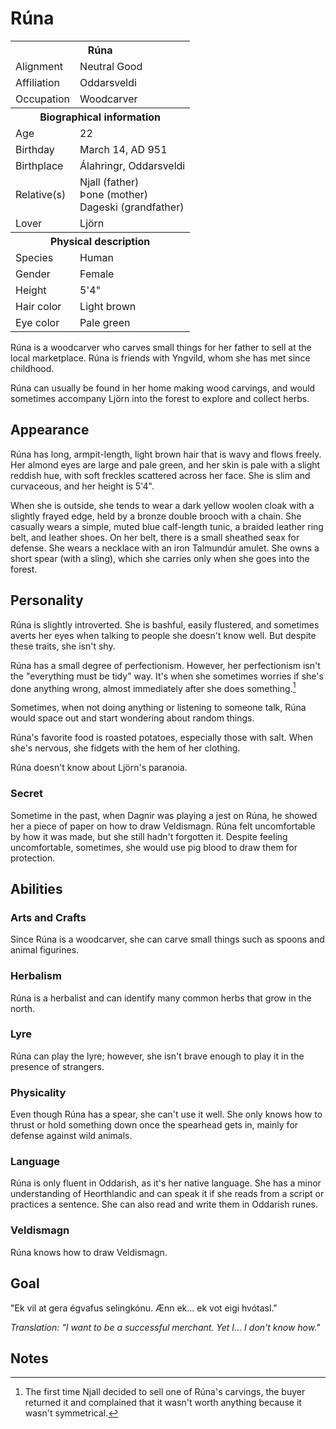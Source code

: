 # Rúna

<table><tbody>
	<tr> <th colspan=2>Rúna</th> </tr>
	<tr> <td>Alignment</td> <td>Neutral Good</td> </tr>
	<tr> <td>Affiliation</td> <td>Oddarsveldi</td> </tr>
	<tr> <td>Occupation</td> <td>Woodcarver</td> </tr>
	<tr> <th colspan=2>Biographical information</th> </tr>
	<tr> <td>Age</td> <td>22</td> </tr>
	<tr> <td>Birthday</td> <td>March 14, AD 951</td> </tr>
	<tr> <td>Birthplace</td> <td>Álahringr, Oddarsveldi</td> </tr>
	<tr> <td>Relative(s)</td> <td>Njall (father)<br>Þone (mother)<br>Dageski (grandfather)</td> </tr>
	<tr> <td>Lover</td> <td>Ljörn</td> </tr>
	<tr> <th colspan=2>Physical description</th> </tr>
	<tr> <td>Species</td> <td>Human</td> </tr>
	<tr> <td>Gender</td> <td>Female</td> </tr>
	<tr> <td>Height</td> <td>5'4"</td> </tr>
	<tr> <td>Hair color</td> <td>Light brown</td> </tr>
	<tr> <td>Eye color</td> <td>Pale green</td> </tr>
</tbody></table>

Rúna is a woodcarver who carves small things for her father to sell at the local marketplace. Rúna is friends with Yngvild, whom she has met since childhood.

Rúna can usually be found in her home making wood carvings, and would sometimes accompany Ljörn into the forest to explore and collect herbs.

## Appearance
Rúna has long, armpit-length, light brown hair that is wavy and flows freely. Her almond eyes are large and pale green, and her skin is pale with a slight reddish hue, with soft freckles scattered across her face. She is slim and curvaceous, and her height is 5'4".

When she is outside, she tends to wear a dark yellow woolen cloak with a slightly frayed edge, held by a bronze double brooch with a chain. She casually wears a simple, muted blue calf-length tunic, a braided leather ring belt, and leather shoes. On her belt, there is a small sheathed seax for defense. She wears a necklace with an iron Talmundúr amulet. She owns a short spear (with a sling), which she carries only when she goes into the forest.

## Personality
Rúna is slightly introverted. She is bashful, easily flustered, and sometimes averts her eyes when talking to people she doesn't know well. But despite these traits, she isn't shy.

Rúna has a small degree of perfectionism. However, her perfectionism isn't the "everything must be tidy" way. It's when she sometimes worries if she's done anything wrong, almost immediately after she does something.[^1]

Sometimes, when not doing anything or listening to someone talk, Rúna would space out and start wondering about random things.

Rúna's favorite food is roasted potatoes, especially those with salt. When she's nervous, she fidgets with the hem of her clothing.

Rúna doesn't know about Ljörn's paranoia.

### Secret
Sometime in the past, when Dagnir was playing a jest on Rúna, he showed her a piece of paper on how to draw Veldismagn. Rúna felt uncomfortable by how it was made, but she still hadn't forgotten it. Despite feeling uncomfortable, sometimes, she would use pig blood to draw them for protection.

## Abilities
### Arts and Crafts
Since Rúna is a woodcarver, she can carve small things such as spoons and animal figurines.

### Herbalism
Rúna is a herbalist and can identify many common herbs that grow in the north.

### Lyre
Rúna can play the lyre; however, she isn't brave enough to play it in the presence of strangers. 

### Physicality
Even though Rúna has a spear, she can't use it well. She only knows how to thrust or hold something down once the spearhead gets in, mainly for defense against wild animals.

### Language
Rúna is only fluent in Oddarish, as it's her native language. She has a minor understanding of Heorthlandic and can speak it if she reads from a script or practices a sentence. She can also read and write them in Oddarish runes.

### Veldismagn
Rúna knows how to draw Veldismagn.

## Goal
"Ek vil at gera égvafus selingkónu. Ænn ek... ek vot eigi hvótasl."

*Translation: "I want to be a successful merchant. Yet I... I don't know how."*

## Notes
[^1]: The first time Njall decided to sell one of Rúna's carvings, the buyer returned it and complained that it wasn't worth anything because it wasn't symmetrical.

